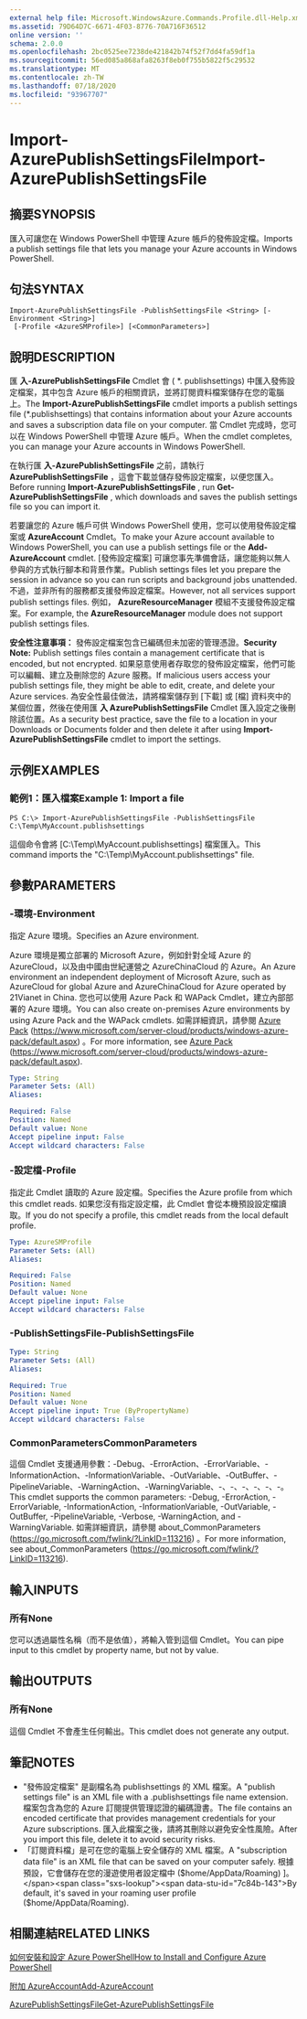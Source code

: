 ```yaml
---
external help file: Microsoft.WindowsAzure.Commands.Profile.dll-Help.xml
ms.assetid: 79D64D7C-6671-4F03-8776-70A716F36512
online version: ''
schema: 2.0.0
ms.openlocfilehash: 2bc0525ee7238de421842b74f52f7dd4fa59df1a
ms.sourcegitcommit: 56ed085a868afa8263f8eb0f755b5822f5c29532
ms.translationtype: MT
ms.contentlocale: zh-TW
ms.lasthandoff: 07/18/2020
ms.locfileid: "93967707"
---
```

# <span data-ttu-id="7c84b-101">Import-AzurePublishSettingsFile</span><span class="sxs-lookup"><span data-stu-id="7c84b-101">Import-AzurePublishSettingsFile</span></span>

## <span data-ttu-id="7c84b-102">摘要</span><span class="sxs-lookup"><span data-stu-id="7c84b-102">SYNOPSIS</span></span>
<span data-ttu-id="7c84b-103">匯入可讓您在 Windows PowerShell 中管理 Azure 帳戶的發佈設定檔。</span><span class="sxs-lookup"><span data-stu-id="7c84b-103">Imports a publish settings file that lets you manage your Azure accounts in Windows PowerShell.</span></span>

## <span data-ttu-id="7c84b-104">句法</span><span class="sxs-lookup"><span data-stu-id="7c84b-104">SYNTAX</span></span>

```
Import-AzurePublishSettingsFile -PublishSettingsFile <String> [-Environment <String>]
 [-Profile <AzureSMProfile>] [<CommonParameters>]
```

## <span data-ttu-id="7c84b-105">說明</span><span class="sxs-lookup"><span data-stu-id="7c84b-105">DESCRIPTION</span></span>
<span data-ttu-id="7c84b-106">匯 **入-AzurePublishSettingsFile** Cmdlet 會 ( \*. publishsettings) 中匯入發佈設定檔案，其中包含 Azure 帳戶的相關資訊，並將訂閱資料檔案儲存在您的電腦上。</span><span class="sxs-lookup"><span data-stu-id="7c84b-106">The **Import-AzurePublishSettingsFile** cmdlet imports a publish settings file (\*.publishsettings) that contains information about your Azure accounts and saves a subscription data file on your computer.</span></span>
<span data-ttu-id="7c84b-107">當 Cmdlet 完成時，您可以在 Windows PowerShell 中管理 Azure 帳戶。</span><span class="sxs-lookup"><span data-stu-id="7c84b-107">When the cmdlet completes, you can manage your Azure accounts in Windows PowerShell.</span></span>

<span data-ttu-id="7c84b-108">在執行匯 **入-AzurePublishSettingsFile** 之前，請執行 **AzurePublishSettingsFile** ，這會下載並儲存發佈設定檔案，以便您匯入。</span><span class="sxs-lookup"><span data-stu-id="7c84b-108">Before running **Import-AzurePublishSettingsFile** , run **Get-AzurePublishSettingsFile** , which downloads and saves the publish settings file so you can import it.</span></span>

<span data-ttu-id="7c84b-109">若要讓您的 Azure 帳戶可供 Windows PowerShell 使用，您可以使用發佈設定檔案或 **AzureAccount** Cmdlet。</span><span class="sxs-lookup"><span data-stu-id="7c84b-109">To make your Azure account available to Windows PowerShell, you can use a publish settings file or the **Add-AzureAccount** cmdlet.</span></span>
<span data-ttu-id="7c84b-110">[發佈設定檔案] 可讓您事先準備會話，讓您能夠以無人參與的方式執行腳本和背景作業。</span><span class="sxs-lookup"><span data-stu-id="7c84b-110">Publish settings files let you prepare the session in advance so you can run scripts and background jobs unattended.</span></span>
<span data-ttu-id="7c84b-111">不過，並非所有的服務都支援發佈設定檔案。</span><span class="sxs-lookup"><span data-stu-id="7c84b-111">However, not all services support publish settings files.</span></span>
<span data-ttu-id="7c84b-112">例如， **AzureResourceManager** 模組不支援發佈設定檔案。</span><span class="sxs-lookup"><span data-stu-id="7c84b-112">For example, the **AzureResourceManager** module does not support publish settings files.</span></span>

<span data-ttu-id="7c84b-113">**安全性注意事項：** 發佈設定檔案包含已編碼但未加密的管理憑證。</span><span class="sxs-lookup"><span data-stu-id="7c84b-113">**Security Note:** Publish settings files contain a management certificate that is encoded, but not encrypted.</span></span>
<span data-ttu-id="7c84b-114">如果惡意使用者存取您的發佈設定檔案，他們可能可以編輯、建立及刪除您的 Azure 服務。</span><span class="sxs-lookup"><span data-stu-id="7c84b-114">If  malicious users access your publish settings file,  they might be able to edit, create, and delete your Azure services.</span></span>
<span data-ttu-id="7c84b-115">為安全性最佳做法，請將檔案儲存到 [下載] 或 [檔] 資料夾中的某個位置，然後在使用匯 **入 AzurePublishSettingsFile** Cmdlet 匯入設定之後刪除該位置。</span><span class="sxs-lookup"><span data-stu-id="7c84b-115">As a security best practice, save the file to a location in your Downloads or Documents folder and then delete it after using **Import-AzurePublishSettingsFile** cmdlet to import the settings.</span></span>

## <span data-ttu-id="7c84b-116">示例</span><span class="sxs-lookup"><span data-stu-id="7c84b-116">EXAMPLES</span></span>

### <span data-ttu-id="7c84b-117">範例1：匯入檔案</span><span class="sxs-lookup"><span data-stu-id="7c84b-117">Example 1: Import a file</span></span>
```
PS C:\> Import-AzurePublishSettingsFile -PublishSettingsFile C:\Temp\MyAccount.publishsettings
```

<span data-ttu-id="7c84b-118">這個命令會將 [C:\Temp\MyAccount.publishsettings] 檔案匯入。</span><span class="sxs-lookup"><span data-stu-id="7c84b-118">This command imports the "C:\Temp\MyAccount.publishsettings" file.</span></span>

## <span data-ttu-id="7c84b-119">參數</span><span class="sxs-lookup"><span data-stu-id="7c84b-119">PARAMETERS</span></span>

### <span data-ttu-id="7c84b-120">-環境</span><span class="sxs-lookup"><span data-stu-id="7c84b-120">-Environment</span></span>
<span data-ttu-id="7c84b-121">指定 Azure 環境。</span><span class="sxs-lookup"><span data-stu-id="7c84b-121">Specifies an Azure environment.</span></span>

<span data-ttu-id="7c84b-122">Azure 環境是獨立部署的 Microsoft Azure，例如針對全域 Azure 的 AzureCloud，以及由中國由世紀運營之 AzureChinaCloud 的 Azure。</span><span class="sxs-lookup"><span data-stu-id="7c84b-122">An Azure environment an independent deployment of Microsoft Azure, such as AzureCloud for global Azure and AzureChinaCloud for Azure operated by 21Vianet in China.</span></span>
<span data-ttu-id="7c84b-123">您也可以使用 Azure Pack 和 WAPack Cmdlet，建立內部部署的 Azure 環境。</span><span class="sxs-lookup"><span data-stu-id="7c84b-123">You can also create on-premises Azure environments by using Azure Pack and the WAPack cmdlets.</span></span>
<span data-ttu-id="7c84b-124">如需詳細資訊，請參閱 [Azure Pack](https://www.microsoft.com/server-cloud/products/windows-azure-pack/default.aspx)  (https://www.microsoft.com/server-cloud/products/windows-azure-pack/default.aspx) 。</span><span class="sxs-lookup"><span data-stu-id="7c84b-124">For more information, see [Azure Pack](https://www.microsoft.com/server-cloud/products/windows-azure-pack/default.aspx)  (https://www.microsoft.com/server-cloud/products/windows-azure-pack/default.aspx).</span></span>

```yaml
Type: String
Parameter Sets: (All)
Aliases: 

Required: False
Position: Named
Default value: None
Accept pipeline input: False
Accept wildcard characters: False
```

### <span data-ttu-id="7c84b-125">-設定檔</span><span class="sxs-lookup"><span data-stu-id="7c84b-125">-Profile</span></span>
<span data-ttu-id="7c84b-126">指定此 Cmdlet 讀取的 Azure 設定檔。</span><span class="sxs-lookup"><span data-stu-id="7c84b-126">Specifies the Azure profile from which this cmdlet reads.</span></span> <span data-ttu-id="7c84b-127">如果您沒有指定設定檔，此 Cmdlet 會從本機預設設定檔讀取。</span><span class="sxs-lookup"><span data-stu-id="7c84b-127">If you do not specify a profile, this cmdlet reads from the local default profile.</span></span>

```yaml
Type: AzureSMProfile
Parameter Sets: (All)
Aliases: 

Required: False
Position: Named
Default value: None
Accept pipeline input: False
Accept wildcard characters: False
```

### <span data-ttu-id="7c84b-128">-PublishSettingsFile</span><span class="sxs-lookup"><span data-stu-id="7c84b-128">-PublishSettingsFile</span></span>
```yaml
Type: String
Parameter Sets: (All)
Aliases: 

Required: True
Position: Named
Default value: None
Accept pipeline input: True (ByPropertyName)
Accept wildcard characters: False
```

### <span data-ttu-id="7c84b-129">CommonParameters</span><span class="sxs-lookup"><span data-stu-id="7c84b-129">CommonParameters</span></span>
<span data-ttu-id="7c84b-130">這個 Cmdlet 支援通用參數：-Debug、-ErrorAction、-ErrorVariable、-InformationAction、-InformationVariable、-OutVariable、-OutBuffer、-PipelineVariable、-WarningAction、-WarningVariable、-、-、-、-、-、-。</span><span class="sxs-lookup"><span data-stu-id="7c84b-130">This cmdlet supports the common parameters: -Debug, -ErrorAction, -ErrorVariable, -InformationAction, -InformationVariable, -OutVariable, -OutBuffer, -PipelineVariable, -Verbose, -WarningAction, and -WarningVariable.</span></span> <span data-ttu-id="7c84b-131">如需詳細資訊，請參閱 about_CommonParameters (https://go.microsoft.com/fwlink/?LinkID=113216) 。</span><span class="sxs-lookup"><span data-stu-id="7c84b-131">For more information, see about_CommonParameters (https://go.microsoft.com/fwlink/?LinkID=113216).</span></span>

## <span data-ttu-id="7c84b-132">輸入</span><span class="sxs-lookup"><span data-stu-id="7c84b-132">INPUTS</span></span>

### <span data-ttu-id="7c84b-133">所有</span><span class="sxs-lookup"><span data-stu-id="7c84b-133">None</span></span>
<span data-ttu-id="7c84b-134">您可以透過屬性名稱（而不是依值），將輸入管到這個 Cmdlet。</span><span class="sxs-lookup"><span data-stu-id="7c84b-134">You can pipe input to this cmdlet by property name, but not by value.</span></span>

## <span data-ttu-id="7c84b-135">輸出</span><span class="sxs-lookup"><span data-stu-id="7c84b-135">OUTPUTS</span></span>

### <span data-ttu-id="7c84b-136">所有</span><span class="sxs-lookup"><span data-stu-id="7c84b-136">None</span></span>
<span data-ttu-id="7c84b-137">這個 Cmdlet 不會產生任何輸出。</span><span class="sxs-lookup"><span data-stu-id="7c84b-137">This cmdlet does not generate any output.</span></span>

## <span data-ttu-id="7c84b-138">筆記</span><span class="sxs-lookup"><span data-stu-id="7c84b-138">NOTES</span></span>
* <span data-ttu-id="7c84b-139">"發佈設定檔案" 是副檔名為 publishsettings 的 XML 檔案。</span><span class="sxs-lookup"><span data-stu-id="7c84b-139">A "publish settings file" is an XML file with a .publishsettings file name extension.</span></span> <span data-ttu-id="7c84b-140">檔案包含為您的 Azure 訂閱提供管理認證的編碼證書。</span><span class="sxs-lookup"><span data-stu-id="7c84b-140">The file contains an encoded certificate that provides management credentials for your Azure subscriptions.</span></span> <span data-ttu-id="7c84b-141">匯入此檔案之後，請將其刪除以避免安全性風險。</span><span class="sxs-lookup"><span data-stu-id="7c84b-141">After you import this file, delete it to avoid security risks.</span></span>
* <span data-ttu-id="7c84b-142">「訂閱資料檔」是可在您的電腦上安全儲存的 XML 檔案。</span><span class="sxs-lookup"><span data-stu-id="7c84b-142">A "subscription data file" is an XML file that can be saved on your computer safely.</span></span> <span data-ttu-id="7c84b-143">根據預設，它會儲存在您的漫遊使用者設定檔中 ($home/AppData/Roaming) ]。</span><span class="sxs-lookup"><span data-stu-id="7c84b-143">By default, it's saved in your roaming user profile ($home/AppData/Roaming).</span></span>

## <span data-ttu-id="7c84b-144">相關連結</span><span class="sxs-lookup"><span data-stu-id="7c84b-144">RELATED LINKS</span></span>

[<span data-ttu-id="7c84b-145">如何安裝和設定 Azure PowerShell</span><span class="sxs-lookup"><span data-stu-id="7c84b-145">How to Install and Configure Azure PowerShell</span></span>](https://azure.microsoft.com/documentation/articles/install-configure-powershell/)

[<span data-ttu-id="7c84b-146">附加 AzureAccount</span><span class="sxs-lookup"><span data-stu-id="7c84b-146">Add-AzureAccount</span></span>](./Add-AzureAccount.md)

[<span data-ttu-id="7c84b-147">AzurePublishSettingsFile</span><span class="sxs-lookup"><span data-stu-id="7c84b-147">Get-AzurePublishSettingsFile</span></span>](./Get-AzurePublishSettingsFile.md)


